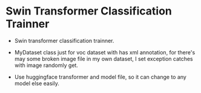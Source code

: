 # Swin Transformer Classification Trainner

- Swin transformer classification trainner.

- MyDataset class just for voc dataset with has xml annotation, for there's may some broken image file in my own dataset, I set exception catches with image randomly get.

- Use huggingface transformer and model file, so it can change to any model else easily.

